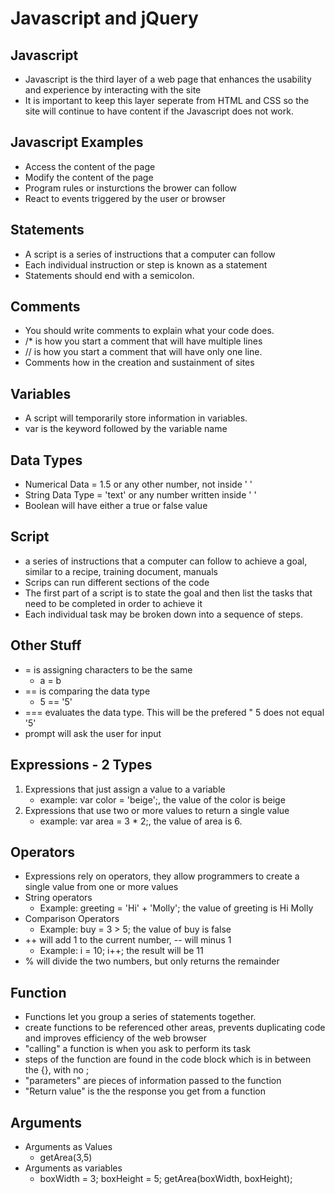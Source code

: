 # Javascript and jQuery

## Javascript
 * Javascript is the third layer of a web page that enhances the usability and experience by interacting with the site
 * It is important to keep this layer seperate from HTML and CSS so the site will continue to have content if the Javascript does not work.

## Javascript Examples
 * Access the content of the page
 * Modify the content of the page
 * Program rules or insturctions the brower can follow
 * React to events triggered by the user or browser

## Statements
 * A script is a series of instructions that a computer can follow
 * Each individual instruction or step is known as a statement
 * Statements should end with a semicolon.

## Comments
 * You should write comments to explain what your code does.
 * /* is how you start a comment that will have multiple lines
 * // is how you start a comment that will have only one line.
 * Comments how in the creation and sustainment of sites

## Variables
 * A script will temporarily store information in variables.
 * var is the keyword followed by the variable name

## Data Types
 * Numerical Data = 1.5 or any other number, not inside ' ' 
 * String Data Type = 'text' or any number written inside ' '
 * Boolean will have either a true or false value

 ## Script
 * a series of instructions that a computer can follow to achieve a goal, similar to a recipe, training document, manuals
 * Scrips can run different sections of the code
 * The first part of a script is to state the goal and then list the tasks that need to be completed in order to achieve it
 * Each individual task may be broken down into a sequence of steps.


 ## Other Stuff
* = is assigning characters to be the same
    * a = b
* == is comparing the data type
    * 5 == '5'
* === evaluates the data type. This will be the prefered
" 5 does not equal '5'
* prompt will ask the user for input  

## Expressions - 2 Types
1. Expressions that just assign a value to a variable
    * example: var color = 'beige';, the value of the color is beige
2. Expressions that use two or more values to return a single value
    * example: var area = 3 * 2;, the value of area is 6.

## Operators
* Expressions rely on operators, they allow programmers to create a single value from one or more values
* String operators
    * Example: greeting = 'Hi' + 'Molly'; the value of greeting is Hi Molly
* Comparison Operators
    * Example: buy = 3 > 5; the value of buy is false
* ++ will add 1 to the current number, -- will minus 1
    * Example: i = 10; i++; the result will be 11
* % will divide the two numbers, but only returns the remainder 

## Function
* Functions let you group a series of statements together.
* create functions to be referenced other areas, prevents duplicating code and improves efficiency of the web browser
* "calling" a function is when you ask to perform its task
* steps of the function are found in the code block which is in between the {}, with no ;
* "parameters" are pieces of information passed to the function
* "Return value" is the the response you get from a function

## Arguments
* Arguments as Values
    * getArea(3,5)
* Arguments as variables
    * boxWidth = 3; boxHeight = 5; getArea(boxWidth, boxHeight);  